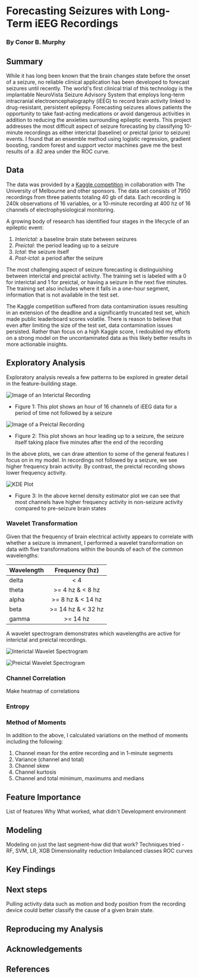 # Forecasting Seizures with Long-Term iEEG Recordings
### By Conor B. Murphy

## Summary

While it has long been known that the brain changes state before the onset of a seizure, no reliable clinical application has been developed to forecast seizures until recently.  The world's first clinical trial of this technology is the implantable NeuroVista Seizure Advisory System that employs long-term intracranial electroencephalography (iEEG) to record brain activity linked to drug-resistant, persistent epilepsy.  Forecasting seizures allows patients the opportunity to take fast-acting medications or avoid dangerous activities in addition to reducing the anxieties surrounding epileptic events.  This project addresses the most difficult aspect of seizure forecasting by classifying 10-minute recordings as either interictal (baseline) or preictal (prior to seizure) events.  I found that an ensemble method using logistic regression, gradient boosting, random forest and support vector machines gave me the best results of a .82 area under the ROC curve.

## Data

The data was provided by a [Kaggle competition](https://www.kaggle.com/c/melbourne-university-seizure-prediction) in collaboration with The University of Melbourne and other sponsors.  The data set consists of 7950 recordings from three patients totaling 40 gb of data.  Each recording is 240k observations of 16 variables, or a 10-minute recording at 400 hz of 16 channels of electrophysiological monitoring.

A growing body of research has identified four stages in the lifecycle of an epileptic event:

1. *Interictal:* a baseline brain state between seizures
2. *Preictal:* the period leading up to a seizure
3. *Ictal:* the seizure itself
4. *Post-ictal:* a period after the seizure

The most challenging aspect of seizure forecasting is distinguishing between interictal and preictal activity.  The training set is labeled with a 0 for interictal and 1 for preictal, or having a seizure in the next five minutes.  The training set also includes where it falls in a one-hour segment, information that is not available in the test set.

The Kaggle competition suffered from data contamination issues resulting in an extension of the deadline and a significantly truncated test set, which made public leaderboard scores volatile.  There is reason to believe that even after limiting the size of the test set, data contamination issues persisted.  Rather than focus on a high Kaggle score, I redoubled my efforts on a strong model on the uncontaminated data as this likely better results in more actionable insights.

## Exploratory Analysis

Exploratory analysis reveals a few patterns to be explored in greater detail in the feature-building stage.

![Image of an Interictal Recording](https://github.com/conorbmurphy/predicting-seizures/blob/master/figures/interictal.png)

* Figure 1: This plot shows an hour of 16 channels of iEEG data for a period of time not followed by a seizure

![Image of a Preictal Recording](https://github.com/conorbmurphy/predicting-seizures/blob/master/figures/preictal.png)

* Figure 2: This plot shows an hour leading up to a seizure, the seizure itself taking place five minutes after the end of the recording

In the above plots, we can draw attention to some of the general features I focus on in my model.  In recordings not followed by a seizure, we see higher frequency brain activity.  By contrast, the preictal recording shows lower frequency activity.

![KDE Plot](https://github.com/conorbmurphy/predicting-seizures/blob/master/figures/kde2.png)

* Figure 3: In the above kernel density estimator plot we can see that most channels have higher frequency activity in non-seizure activity compared to pre-seizure brain states

### Wavelet Transformation

Given that the frequency of brain electrical activity appears to correlate with whether a seizure is immanent, I performed a wavelet transformation on data with five transformations within the bounds of each of the common wavelengths:

| Wavelength        |      Frequency (hz)      |
| ------------- |:-------------:|
| delta      |     < 4     |
| theta      |     >= 4 hz & < 8 hz   |
| alpha |    >= 8 hz & < 14 hz   |
| beta |    >= 14 hz & < 32 hz   |
| gamma |    >= 14 hz   |

A wavelet spectrogram demonstrates which wavelengths are active for interictal and preictal recordings.

![Interictal Wavelet Spectrogram](https://github.com/conorbmurphy/Predicting-Seizures/blob/master/figures/spectrogram_i.png)

![Preictal Wavelet Spectrogram](https://github.com/conorbmurphy/Predicting-Seizures/blob/master/figures/spectrogram_p.png)

### Channel Correlation

Make heatmap of correlations

### Entropy

### Method of Moments

In addition to the above, I calculated variations on the method of moments including the following:

1. Channel mean for the entire recording and in 1-minute segments
2. Variance (channel and total)
3. Channel skew
4. Channel kurtosis
5. Channel and total minimum, maximums and medians

## Feature Importance

List of features
Why
What worked, what didn't
Development environment

## Modeling

Modeling on just the last segment-how did that work?
Techniques tried - RF, SVM, LR, XGB
Dimensionality reduction
Imbalanced classes
ROC curves

## Key Findings

## Next steps

Pulling activity data such as motion and body position from the recording device could better classify the cause of a given brain state.

## Reproducing my Analysis

## Acknowledgements

## References
